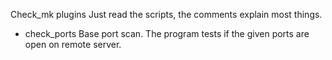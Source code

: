Check_mk plugins
Just read the scripts, the comments explain most things.

- check_ports
Base port scan. The program tests if the given ports are open on remote server.
